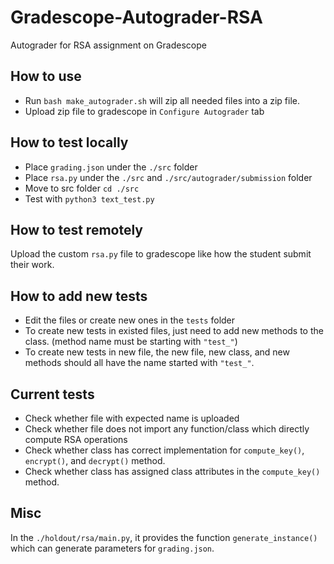 # Gradescope-Autograder-RSA
Autograder for RSA assignment on Gradescope

## How to use
* Run `bash make_autograder.sh` will zip all needed files into a zip file.
* Upload zip file to gradescope in `Configure Autograder` tab
  

## How to test locally
* Place `grading.json` under the `./src` folder 
* Place `rsa.py` under the `./src` and `./src/autograder/submission` folder
* Move to src folder `cd ./src`
* Test with `python3 text_test.py`

## How to test remotely
Upload the custom `rsa.py` file to gradescope like how the student submit their work.


## How to add new tests
* Edit the files or create new ones in the `tests` folder
* To create new tests in existed files, just need to add new methods to the class. (method name must be starting with `"test_"`)
* To create new tests in new file, the new file, new class, and new methods should all have the name started with `"test_"`.


## Current tests
* Check whether file with expected name is uploaded
* Check whether file does not import any function/class which directly compute RSA operations
* Check whether class has correct implementation for `compute_key()`, `encrypt()`, and `decrypt()` method.
* Check whether class has assigned class attributes in the `compute_key()` method.


## Misc

In the `./holdout/rsa/main.py`, it provides the function `generate_instance()` which can generate parameters for `grading.json`.